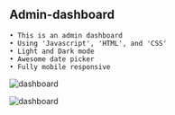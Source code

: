 ## Admin-dashboard

```
• This is an admin dashboard 
• Using 'Javascript', 'HTML', and 'CSS'
• Light and Dark mode
• Awesome date picker
• Fully mobile responsive
```

![dashboard](https://user-images.githubusercontent.com/86913163/203117154-7b058e79-4898-42d4-81d4-df9741037beb.png)

![dashboard](https://user-images.githubusercontent.com/86913163/203115245-c69b8a56-7f5e-4f92-b664-5dae9e7aae11.png)
